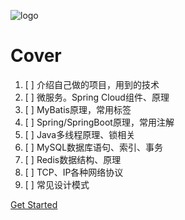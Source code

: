 ![logo](https://docsify.js.org/_media/icon.svg)

# Cover

1. [ ] 介绍自己做的项目，用到的技术
2. [ ] 微服务。Spring Cloud组件、原理
3. [ ] MyBatis原理，常用标签
4. [ ] Spring/SpringBoot原理，常用注解
5. [ ] Java多线程原理、锁相关
6. [ ] MySQL数据库语句、索引、事务
7. [ ] Redis数据结构、原理
8. [ ] TCP、IP各种网络协议
9. [ ] 常见设计模式

[Get Started](README.md)